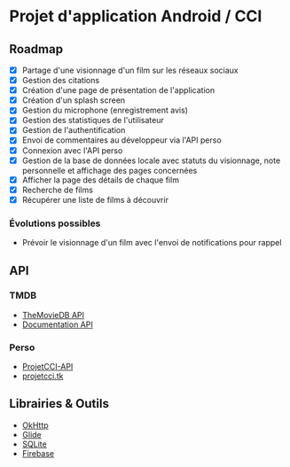 # Projet d'application Android / CCI

## Roadmap
* [x] Partage d'une visionnage d'un film sur les réseaux sociaux
* [x] Gestion des citations
* [x] Création d'une page de présentation de l'application
* [x] Création d'un splash screen
* [x] Gestion du microphone (enregistrement avis)
* [x] Gestion des statistiques de l'utilisateur
* [x] Gestion de l'authentification
* [x] Envoi de commentaires au développeur via l'API perso
* [x] Connexion avec l'API perso
* [x] Gestion de la base de données locale avec statuts du visionnage, note personnelle et affichage des pages concernées
* [x] Afficher la page des détails de chaque film
* [x] Recherche de films
* [x] Récupérer une liste de films à découvrir

### Évolutions possibles
* Prévoir le visionnage d'un film avec l'envoi de notifications pour rappel

## API
### TMDB
* [TheMovieDB API](https://www.themoviedb.org/?language=fr)
* [Documentation API](https://developers.themoviedb.org/3/getting-started/introduction)

### Perso
* [ProjetCCI-API](https://github.com/TSO68/ProjetCCI-API)
* [projetcci.tk](https://projetcci.tk/)

## Librairies & Outils
* [OkHttp](https://square.github.io/okhttp/)
* [Glide](https://bumptech.github.io/glide/)
* [SQLite](https://www.sqlite.org/index.html)
* [Firebase](https://firebase.google.com/)